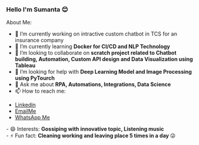 ### Hello I'm Sumanta 😊

<!--
**sumantas98/sumantas98** is a ✨ _special_ ✨ repository because its `README.md` (this file) appears on your GitHub profile.
-->
About Me:

- 🔭 I’m currently working on intractive custom chatbot in TCS for an insurance company
- 🌱 I’m currently learning <b>Docker for CI/CD and NLP Technology</b>
- 👯 I’m looking to collaborate on <b>scratch project related to Chatbot building, Automation, Custom API design and Data Visualization using Tableau</b>
- 🤔 I’m looking for help with <b>Deep Learning Model and Image Processing using PyTourch </b>
- 💬 Ask me about <b> RPA, Automations, Integrations, Data Science </b> 
- 📫 How to reach me:
<ul>
  <li><a href="https://www.linkedin.com/in/sumanta-samanta-3261a317a/">Linkedin</a></li>
  <li><a href="https://mail.google.com/mail/u/0/?tab=rm&ogbl#inbox?compose=GTvVlcSPFdVpbqzThRjnGsNdcCwFQVbQMjWdXSCdWRcfRMXfzxRRCvBvtvpMbgVTlhGcgZwpQjfMS">EmailMe</a></li>
  <li><a href="https://web.whatsapp.com/">WhatsApp Me</a></li>
</ul>  
 - 😄 Interests: <b> Gossiping with innovative topic, Listening music </b> <br>
 - ⚡ Fun fact: <b> Cleaning working and leaving place 5 times in a day </b> 😜



